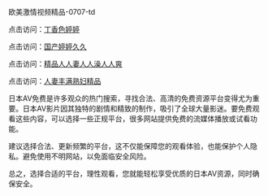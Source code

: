 
欧美激情视频精品-0707-td

点击访问：<a href="https://bered.pages.dev/">丁香色婷婷</a>

点击访问：<a href="https://vassv.pages.dev/">国产婷婷久久</a>

点击访问：<a href="https://gda-c7m.pages.dev/">精品人人妻人人澡人人爽</a>

点击访问：<a href="https://bsdf-5f5.pages.dev/">人妻丰满熟妇精品</a>


日本AV免费是许多观众的热门搜索，寻找合法、高清的免费资源平台变得尤为重要。日本AV影片因其独特的剧情和精致的制作，吸引了全球大量影迷。要免费观看这些内容，可以选择一些正规平台，很多网站提供免费的流媒体播放或试看功能。

建议选择合法、更新频繁的平台，这不仅能保障您的观看体验，也能保护个人隐私。避免使用不明网站，以免面临安全风险。

总之，选择合适的平台，理性观看，您就能轻松享受优质的日本AV资源，同时确保安全。

<span style="display:none;">[Canonical link](）</span>
